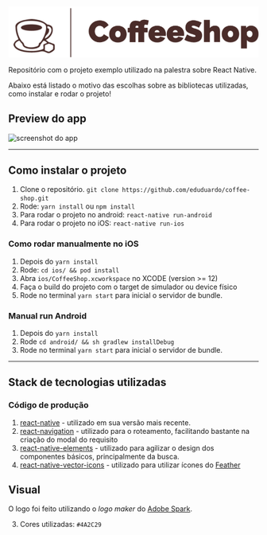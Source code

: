 ![logo coffeeshop](./assets/logo.png)

Repositório com o projeto exemplo utilizado na palestra sobre React Native.

Abaixo está listado o motivo das escolhas sobre as bibliotecas utilizadas, como instalar e rodar o projeto!

## Preview do app
![screenshot do app](https://i.imgur.com/xlFBX7f.png)

---- 

## Como instalar o projeto

1. Clone o repositório. `git clone https://github.com/eduduardo/coffee-shop.git`
2. Rode: `yarn install` ou `npm install`
3. Para rodar o projeto no android: `react-native run-android`
4. Para rodar o projeto no iOS: `react-native run-ios`

### Como rodar manualmente no iOS
1. Depois do `yarn install`
2. Rode: `cd ios/ && pod install`
3. Abra `ios/CoffeeShop.xcworkspace` no XCODE (version >= 12)
4. Faça o build do projeto com o target de simulador ou device físico
5. Rode no terminal `yarn start` para inicial o servidor de bundle.

### Manual run Android
1. Depois do `yarn install`
2. Rode `cd android/ && sh gradlew installDebug`
3. Rode no terminal `yarn start` para inicial o servidor de bundle.

----

## Stack de tecnologias utilizadas

### Código de produção

1. [react-native](https://github.com/facebook/react-native) - utilizado em sua versão mais recente.
2. [react-navigation](https://github.com/react-navigation/react-navigation) - utilizado para o roteamento, facilitando bastante na criação do modal do requisito
3. [react-native-elements](https://github.com/react-native-elements/react-native-elements) - utilizado para agilizar o design dos componentes básicos, principalmente da busca.
4. [react-native-vector-icons](https://github.com/oblador/react-native-vector-icons) - utilizado para utilizar ícones do [Feather](https://feathericons.com/)

## Visual
O logo foi feito utilizando o _logo maker_ do [Adobe Spark](https://spark.adobe.com/express-apps/logo-maker/).

3. Cores utilizadas: `#4A2C29`
